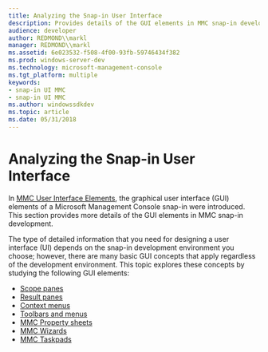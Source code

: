 ```yaml
---
title: Analyzing the Snap-in User Interface
description: Provides details of the GUI elements in MMC snap-in development.
audience: developer
author: REDMOND\\markl
manager: REDMOND\\markl
ms.assetid: 6e023532-f508-4f00-93fb-59746434f382
ms.prod: windows-server-dev
ms.technology: microsoft-management-console
ms.tgt_platform: multiple
keywords:
- snap-in UI MMC
- snap-in UI MMC
ms.author: windowssdkdev
ms.topic: article
ms.date: 05/31/2018
---
```


# Analyzing the Snap-in User Interface

In [MMC User Interface Elements](mmc-user-interface-elements.md), the graphical user interface (GUI) elements of a Microsoft Management Console snap-in were introduced. This section provides more details of the GUI elements in MMC snap-in development.

The type of detailed information that you need for designing a user interface (UI) depends on the snap-in development environment you choose; however, there are many basic GUI concepts that apply regardless of the development environment. This topic explores these concepts by studying the following GUI elements:

-   [Scope panes](scope-panes.md)
-   [Result panes](result-panes.md)
-   [Context menus](context-menus.md)
-   [Toolbars and menus](toolbars-and-menus.md)
-   [MMC Property sheets](mmc-property-sheets.md)
-   [MMC Wizards](mmc-wizards.md)
-   [MMC Taskpads](mmc-taskpads.md)

 

 




